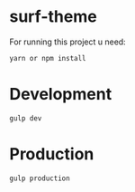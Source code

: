 # surf-theme
For running this project u need:
```
yarn or npm install
```
# Development
```
gulp dev
```
# Production
```
gulp production
```

